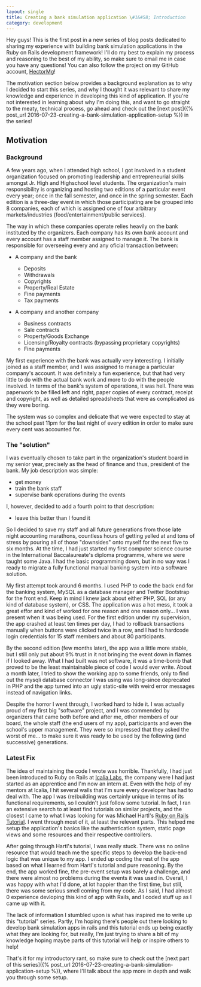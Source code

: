 ```yaml
---
layout: single
title: Creating a bank simulation application \#1&#58; Introduction
category: development
---
```



Hey guys! This is the first post in a new series of blog posts dedicated
to sharing my experience with building bank simulation applications in
the Ruby on Rails development framework! I'll do my best to explain my
process and reasoning to the best of my ability, so make sure to email
me in case you have any questions! You can also follow the project on my
GitHub account, [HectorMg](https://github.com/HectorMg)!

The motivation section below provides a background explanation as to why
I decided to start this series, and why I thought it was relevant to
share my knowledge and experience in developing this kind of
application. If you're not interested in learning about why I'm doing
this, and want to go straight to the meaty, technical process, go ahead
and check out the [next post]({% post_url 2016-07-23-creating-a-bank-simulation-application-setup %}) in the series!


## Motivation

### Background

A few years ago, when I attended high school, I got involved in a student
organization focused on promoting leadership and entrepreneurial skills
amongst Jr. High and Highschool level students. The organization's main
responsibility is organizing and hosting two editions of a particular
event every year; once in the fall semester, and once in the spring
semester. Each edition is a three-day event in which those
participating are be grouped into 8 companies, each of which is assigned
one of four arbitrary markets/industries (food/entertainment/public
services).

The way in which these companies operate relies heavily on the bank
instituted by the organizers. Each company has its own bank account and
every account has a staff member assigned to manage it. The bank is
responsible for overseeing every and any oficial transaction between:

+ A company and the bank
  + Deposits
  + Withdrawals
  + Copyrights
  + Property/Real Estate
  + Fine payments
  + Tax payments

+ A company and another company
  + Business contracts
  + Sale contracts
  + Property/Goods Exchange
  + Licensing/Royalty contracts (bypassing proprietary copyrights)
  + Fine payments

My first experience with the bank was actually very interesting. I
initially joined as a staff member, and I was assigned to manage a
particular company's account. It was definitely a fun experience, but
that had very little to do with the actual bank work and more to do with
the people involved. In terms of the bank's system of operations, it was
hell. There was paperwork to be filled left and right, paper copies of
every contract, receipt and copyright, as well as detailed spreadsheets that
were as complicated as they were boring.

The system was so complex and delicate that we were expected to stay at the school past
11pm for the last night of every edition in order to make sure every
cent was accounted for.

### The "solution"

I was eventually chosen to take part in the organization's
student board in my senior year, precisely as the head of finance and thus, president of
the bank. My job description was simple:

+ get money
+ train the bank staff
+ supervise bank operations during the events

I, however, decided to add a fourth point to that description:

+ leave this better than I found it

So I decided to save my staff and all future generations from those late
night accounting marathons, countless hours of getting yelled at and
tons of stress by pouring all of those "downsides" onto myself for the
next five to six months. At the time, I had just started my first
computer science course in the International Baccalaureate's diploma
programme, where we were taught some Java. I had the basic programming
down, but in no way was I ready to migrate a fully functional manual banking
system into a software solution.

My first attempt took around 6 months. I used PHP to code the back end for the
banking system, MySQL as a database manager and Twitter Bootstrap for the front
end. Keep in mind I knew jack about either PHP, SQL (or any kind of database system), or CSS.
The application was a hot mess, it took a great effor and kind of worked for one reason and
one reason only... I was present when it was being used. For the first
edition under my supervision, the app crashed at least ten times per
day, I had to rollback transactions manually when buttons were clicked
twice in a row, and I had to hardcode login credentials for 15 staff
members and about 80 participants.

By the second edition (few months later), the app was a little more
stable, but I still only put about 9% trust in it not bringing the event
down in flames if I looked away. What I had built was not software, it
was a time-bomb that proved to be the least maintainable piece of code I
would ever write. About a month later, I tried to show the working app
to some friends, only to find out the mysqli database connector I was
using was long-since deprecated in PHP and the app turned into an ugly
static-site with weird error messages instead of navigation links.

Despite the horror I went through, I worked hard to hide it. I was
actually proud of my first big "software" project, and I was commended
by organizers that came both before and after me, other members of our board, the
whole staff (the end users of my app), participants and even the school's upper
management. They were so impressed that they asked the worst of me... to
make sure it was ready to be used by the following (and successive)
generations.

### Latest Fix

The idea of maintaining the code I wrote was horrible. Thankfully, I had
just been introduced to Ruby on Rails at [Icalia
Labs](http://icalialabs.com), the company were I had just started as an
apprentice and I'm now an intern at. Even with the help of my mentors at
Icalia, I hit several walls that I'm sure every developer has had to
deal with. The app I was (re)building was certainly unique in terms of
its functional requirements, so I couldn't just follow some tutorial. In
fact, I ran an extensive search to at least find tutorials on similar
projects, and the closest I came to what I was looking for was Michael Hartl's [Ruby on Rails
Tutorial](http://www.railstutorial.org/). I went through most of it, at
least the relevant parts. This helped me setup the application's basics
like the authentication system, static page views and some resources and
their respective controllers.

After going through Hartl's tutorial, I was really stuck. There was no
online resource that would teach me the specific steps to develop the
back-end logic that was unique to my app. I ended up coding the rest of
the app based on what I learned from Hartl's tutorial and pure
reasoning. By the end, the app worked fine, the pre-event setup was
barely a challenge, and there were almost no problems during the events
it was used in. Overall, I was happy with what I'd done, at lot happier
than the first time, but still, there was some serious smell coming from
my code. As I said, I had almost 0 experience devloping this kind of app
with Rails, and I coded stuff up as I came up with it. 

The lack of information I stumbled upon is what has inspired me to write
up this "tutorial" series. Partly, I'm hoping there's people out there
looking to develop bank simulation apps in rails and this tutorial ends
up being exactly what they are looking for, but really, I'm just trying
to share a bit of my knowledge hoping maybe parts of this tutorial will
help or inspire others to help!

That's it for my introductory rant, so make sure to check out the [next
part of this series]({% post_url 2016-07-23-creating-a-bank-simulation-application-setup %}), where I'll talk about the app more in depth and
walk you through some setup.


